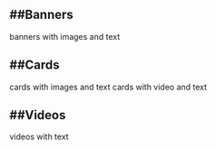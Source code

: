 
##Banners
-------
banners with images and text


##Cards
-------
cards with images and text
cards with  video and text

##Videos
-------
videos with text